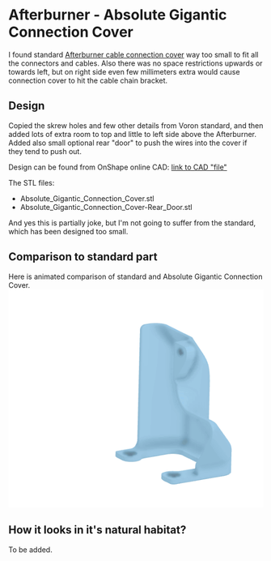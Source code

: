# Afterburner - Absolute Gigantic Connection Cover

I found standard [Afterburner cable connection cover](https://github.com/VoronDesign/Voron-Afterburner/blob/master/STLs/Gantry/Direct_Feed/%5Ba%5D_connector_cover_24SW.stl) way too small to fit all the connectors and cables. Also there was no space restrictions upwards or towards left, but on right side even few millimeters extra would cause connection cover to hit the cable chain bracket.

## Design

Copied the skrew holes and few other details from Voron standard, and then added lots of extra room to top and little to left side above the Afterburner. Added also small optional rear "door" to push the wires into the cover if they tend to push out.

Design can be found from OnShape online CAD: [link to CAD "file"](https://github.com/VoronDesign/Voron-Afterburner/tree/master/STLs/Gantry/Printheads)

The STL files:
- Absolute_Gigantic_Connection_Cover.stl
- Absolute_Gigantic_Connection_Cover-Rear_Door.stl

And yes this is partially joke, but I'm not going to suffer from the standard, which has been designed too small.

## Comparison to standard part

Here is animated comparison of standard and Absolute Gigantic Connection Cover.
![image](AB-AGCC.gif)

## How it looks in it's natural habitat?

To be added.
